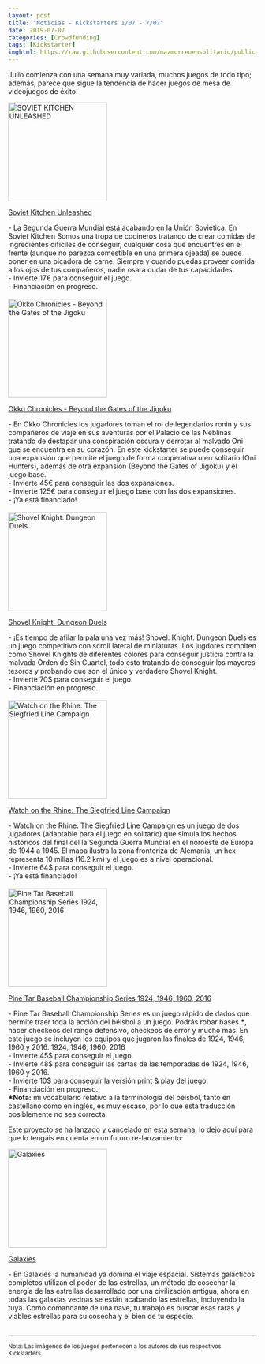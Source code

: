 ```yaml
---
layout: post
title: "Noticias - Kickstarters 1/07 - 7/07"
date: 2019-07-07
categories: [Crowdfunding]
tags: [Kickstarter]
imghtml: https://raw.githubusercontent.com/mazmorreoensolitario/public-images/master/crowdfunding/crowdfunding-19-0701-0707.jpg
---
```


Julio comienza con una semana muy variada, muchos juegos de todo tipo; además, 
parece que sigue la tendencia de hacer juegos de mesa de videojuegos de éxito:

<div class="row">
    <div class="col-md-3">
        <img width="200" height="200"
            src="https://ksr-ugc.imgix.net/assets/025/674/178/166179d904e48b7acf175338a9d41671_original.png?ixlib=rb-2.1.0&w=680&fit=max&v=1562022006&auto=format&gif-q=50&lossless=true&s=18d635a8c34e2d16dc4d598215dfa676"
            class="img-thumbnail" alt="SOVIET KITCHEN UNLEASHED">
    </div>
    <div class="col-md-9">
        <p>
            <a target="_blank" 
                href="https://www.kickstarter.com/projects/hybrgames/soviet-kitchen-unleashed-colorful-coop-cooking-cardgame?ref=mazmorreoensolitario">
            Soviet Kitchen Unleashed
            </a>
        </p>
           - La Segunda Guerra Mundial está acabando en la Unión
           Soviética. En Soviet Kitchen Somos una tropa de cocineros tratando
           de crear comidas de ingredientes difíciles de conseguir, cualquier
           cosa que encuentres en el frente (aunque no parezca comestible en
           una primera ojeada) se puede poner en una picadora de carne. Siempre
           y cuando puedas proveer comida a los ojos de tus compañeros, nadie
           osará dudar de tus capacidades.
           <br>
           - Invierte 17€ para conseguir el juego.
          <br>
          - Financiación en progreso.
    </div>
</div>
<br>

<div class="row">
    <div class="col-md-3">
        <img width="200" height="200"
            src="https://ksr-ugc.imgix.net/assets/025/642/898/964590b5f251e5e622bd26de9d27953d_original.png?ixlib=rb-2.1.0&w=680&fit=max&v=1561738644&auto=format&gif-q=50&lossless=true&s=a0db98a49a40d51034529337833be122"
            class="img-thumbnail" alt="Okko Chronicles  - Beyond the Gates of the Jigoku">
    </div>
    <div class="col-md-9">
        <p>
            <a target="_blank" 
                href="https://www.kickstarter.com/projects/359037226/okko-chronicles-beyond-the-gates-of-the-jigoku?ref=mazmorreoensolitario">
            Okko Chronicles - Beyond the Gates of the Jigoku
            </a>
        </p>
           - En Okko Chronicles los jugadores toman el rol de legendarios
           ronin y sus compañeros de viaje en sus aventuras por el Palacio de
           las Neblinas tratando de destapar una conspiración oscura y derrotar
           al malvado Oni que se encuentra en su corazón. En este kickstarter
           se puede conseguir una expansión que permite el juego de forma
           cooperativa o en solitario (Oni Hunters), además de otra expansión
           (Beyond the Gates of Jigoku) y el juego base.
           <br>
           - Invierte 45€ para conseguir las dos expansiones.
           <br>
           - Invierte 125€ para conseguir el juego base con las dos
          expansiones.
          <br>
          - ¡Ya está financiado!
    </div>
</div>
<br>

<div class="row">
    <div class="col-md-3">
        <img width="200" height="200"
            src="https://ksr-ugc.imgix.net/assets/025/660/804/0abc5058f9e625d49a4288d759a946cc_original.jpg?ixlib=rb-2.1.0&w=680&fit=max&v=1561928693&auto=format&gif-q=50&q=92&s=b3d08997e14914ea562174c8c470e904"
            class="img-thumbnail" alt="Shovel Knight: Dungeon Duels">
    </div>
    <div class="col-md-9">
        <p>
            <a target="_blank" 
                href="https://www.kickstarter.com/projects/pandacultgames/shovel-knight-dungeon-duels?ref=mazmorreoensolitario">
            Shovel Knight: Dungeon Duels
            </a>
        </p>
           - ¡Es tiempo de afilar la pala una vez más! Shovel: Knight: Dungeon
           Duels es un juego competitivo con scroll lateral de miniaturas. Los
           jugdores compiten como Shovel Knights de diferentes colores para
           conseguir justicia contra la malvada Orden de Sin Cuartel, todo esto
           tratando de conseguir los mayores tesoros y probando que son el
           único y verdadero Shovel Knight.
           <br>
           - Invierte 70$ para conseguir el juego.
          <br>
          - Financiación en progreso.
    </div>
</div>
<br>

<div class="row">
    <div class="col-md-3">
        <img width="200" height="200"
            src="https://ksr-ugc.imgix.net/assets/025/651/002/b2ced0197fbd8232d40f53010d956f84_original.jpg?ixlib=rb-2.1.0&w=680&fit=max&v=1561820650&auto=format&gif-q=50&q=92&s=f83dc15ab9d3f315bd556cc4acf2d729"
            class="img-thumbnail" alt="Watch on the Rhine: The Siegfried Line Campaign">
    </div>
    <div class="col-md-9">
        <p>
            <a target="_blank" 
                href="https://www.kickstarter.com/projects/ctp/watch-on-the-rhine-the-siegfried-line-campaign-1944-45?ref=mazmorreoensolitario">
            Watch on the Rhine: The Siegfried Line Campaign
            </a>
        </p>
           - Watch on the Rhine: The Siegfried Line Campaign es un juego de dos
           jugadores (adaptable para el juego en solitario) que simula los
           hechos históricos del final del la Segunda Guerra Mundial en el
           noroeste de Europa de 1944 a 1945. El mapa ilustra la zona
           fronteriza de Alemania, un hex representa 10 millas (16.2 km) y el
           juego es a nivel operacional.
           <br>
           - Invierte 64$ para conseguir el juego.
          <br>
          - ¡Ya está financiado!
    </div>
</div>
<br>

<div class="row">
    <div class="col-md-3">
        <img width="200" height="200"
            src="https://ksr-ugc.imgix.net/assets/025/719/704/fc696252e88e57c667018e251a9736bf_original.png?ixlib=rb-2.1.0&w=680&fit=max&v=1562424343&auto=format&gif-q=50&lossless=true&s=354799db94c7b740206a6853b2b53786"
            class="img-thumbnail" alt="Pine Tar Baseball Championship Series 1924, 1946, 1960, 2016">
    </div>
    <div class="col-md-9">
        <p>
            <a target="_blank" 
                href="https://www.kickstarter.com/projects/634952920/pine-tar-baseball-championship-series-1924-1946-1960-2016?ref=mazmorreoensolitario">
            Pine Tar Baseball Championship Series 1924, 1946, 1960, 2016
            </a>
        </p>
           - Pine Tar Baseball Championship Series es un juego rápido de dados
           que permite traer toda la acción del béisbol a un juego. Podrás
           robar bases <strong>*</strong>, hacer checkeos del rango defensivo,
           checkeos de error
           y mucho más. En este juego se incluyen los equipos que jugaron las
           finales de 1924, 1946, 1960 y 2016.
           1924, 1946, 1960, 2016
           <br>
           - Invierte 45$ para conseguir el juego.
           <br>
           - Invierte 48$ para conseguir las cartas de las temporadas de 1924,
          1946, 1960 y 2016.
          <br>
          - Invierte 10$ para conseguir la versión print & play del juego.
          <br>
          - Financiación en progreso.
    </div>
</div>
<strong>*Nota:</strong> mi vocabulario relativo a la terminología
del béisbol, tanto en castellano como en inglés,  es muy escaso, por
lo que esta traducción posiblemente no sea correcta.
<br>


Este proyecto se ha lanzado y cancelado en esta semana, lo dejo aquí para que
lo tengáis en cuenta en un futuro re-lanzamiento:

<div class="row">
    <div class="col-md-3">
        <img width="200" height="200"
            src="https://ksr-ugc.imgix.net/assets/025/664/124/bee1cafff2fc01885dac8d8f3e0f2ce1_original.jpg?ixlib=rb-2.1.0&w=680&fit=max&v=1561961873&auto=format&gif-q=50&q=92&s=2526b155795eecca1d6153a4c044b1c9"
            class="img-thumbnail" alt="Galaxies">
    </div>
    <div class="col-md-9">
        <p>
            <a target="_blank" 
                href="https://www.kickstarter.com/projects/1258558654/galaxies?ref=mazmorreoensolitario">
                Galaxies
            </a>
        </p>
           - En Galaxies la humanidad ya domina el viaje espacial. Sistemas
           galácticos completos utilizan el poder de las estrellas, un método
           de cosechar la energía de las estrellas desarrollado por una
           civilización antigua, ahora en todas las galaxias vecinas se están
           acabando las estrellas, incluyendo la tuya. Como comandante de una
           nave, tu trabajo es buscar esas raras y viables estrellas para su
           cosecha y el bien de tu especie.
    </div>
</div>
<br>

<hr>

<small>Nota: Las imágenes de los juegos pertenecen a los autores de sus
respectivos Kickstarters.</small>
